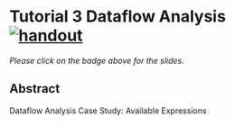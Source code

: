 # Tutorial 3 Dataflow Analysis <br /> [![handout](https://img.shields.io/badge/handout--lightgreen)](https://www.overleaf.com/read/bbkbmgnqqffw)

*Please click on the badge above for the slides.*

## Abstract

Dataflow Analysis Case Study: Available Expressions
